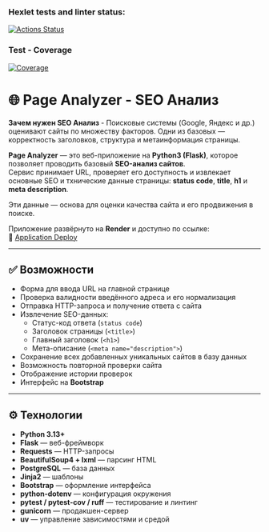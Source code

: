 ### Hexlet tests and linter status:
[![Actions Status](https://github.com/chustovalena/python-project-83/actions/workflows/hexlet-check.yml/badge.svg)](https://github.com/chustovalena/python-project-83/actions)
### Test - Coverage
[![Coverage](https://sonarcloud.io/api/project_badges/measure?project=chustovalena_python-project-83&metric=coverage)](https://sonarcloud.io/summary/new_code?id=chustovalena_python-project-83)

# 🌐 Page Analyzer - SEO Анализ

**Зачем нужен SEO Анализ** - Поисковые системы (Google, Яндекс и др.) оценивают сайты по множеству факторов.
Одни из базовых — корректность заголовков, структура и метаинформация страницы. 

**Page Analyzer** — это веб-приложение на **Python3 (Flask)**, которое позволяет проводить базовый **SEO-анализ сайтов**.  
Сервис принимает URL, проверяет его доступность и извлекает основные SEO и тхнические данные страницы: **status code**, **title**, **h1** и **meta description**.

Эти данные — основа для оценки качества сайта и его продвижения в поиске.


Приложение развёрнуто на **Render** и доступно по ссылке:  
🔗 [Application Deploy](https://python-project-83-o8lp.onrender.com)

---

## ✅  Возможности

- Форма для ввода URL на главной странице  
- Проверка валидности введённого адреса и его нормализация  
- Отправка HTTP-запроса и получение ответа с сайта  
- Извлечение SEO-данных:
  - Статус-код ответа (`status code`)
  - Заголовок страницы (`<title>`)
  - Главный заголовок (`<h1>`)
  - Мета-описание (`<meta name="description">`)
- Сохранение всех добавленных уникальных сайтов в базу данных
- Возможность повторной проверки сайта
- Отображение истории проверок
- Интерфейс на **Bootstrap**

---

## ⚙️ Технологии

- **Python 3.13+**
- **Flask** — веб-фреймворк  
- **Requests** — HTTP-запросы  
- **BeautifulSoup4 + lxml** — парсинг HTML  
- **PostgreSQL** — база данных  
- **Jinja2** — шаблоны  
- **Bootstrap** — оформление интерфейса  
- **python-dotenv** — конфигурация окружения  
- **pytest / pytest-cov / ruff** — тестирование и линтинг  
- **gunicorn** — продакшен-сервер  
- **uv** — управление зависимостями и средой
